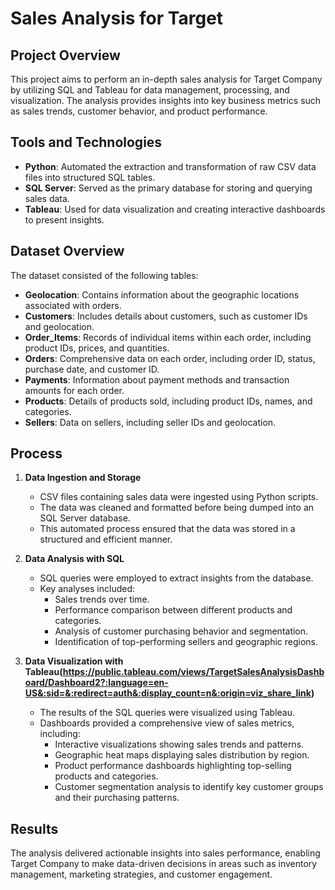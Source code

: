 # Sales Analysis for Target 

## Project Overview
This project aims to perform an in-depth sales analysis for Target Company by utilizing SQL and Tableau for data management, processing, and visualization. The analysis provides insights into key business metrics such as sales trends, customer behavior, and product performance.

## Tools and Technologies
- **Python**: Automated the extraction and transformation of raw CSV data files into structured SQL tables.
- **SQL Server**: Served as the primary database for storing and querying sales data.
- **Tableau**: Used for data visualization and creating interactive dashboards to present insights.

## Dataset Overview
The dataset consisted of the following tables:
- **Geolocation**: Contains information about the geographic locations associated with orders.
- **Customers**: Includes details about customers, such as customer IDs and geolocation.
- **Order_Items**: Records of individual items within each order, including product IDs, prices, and quantities.
- **Orders**: Comprehensive data on each order, including order ID, status, purchase date, and customer ID.
- **Payments**: Information about payment methods and transaction amounts for each order.
- **Products**: Details of products sold, including product IDs, names, and categories.
- **Sellers**: Data on sellers, including seller IDs and geolocation.

## Process
1. **Data Ingestion and Storage**  
   - CSV files containing sales data were ingested using Python scripts.
   - The data was cleaned and formatted before being dumped into an SQL Server database.
   - This automated process ensured that the data was stored in a structured and efficient manner.

2. **Data Analysis with SQL**  
   - SQL queries were employed to extract insights from the database.
   - Key analyses included:
     - Sales trends over time.
     - Performance comparison between different products and categories.
     - Analysis of customer purchasing behavior and segmentation.
     - Identification of top-performing sellers and geographic regions.

3. **Data Visualization with Tableau(https://public.tableau.com/views/TargetSalesAnalysisDashboard/Dashboard2?:language=en-US&:sid=&:redirect=auth&:display_count=n&:origin=viz_share_link)**  
   - The results of the SQL queries were visualized using Tableau.
   - Dashboards provided a comprehensive view of sales metrics, including:
     - Interactive visualizations showing sales trends and patterns.
     - Geographic heat maps displaying sales distribution by region.
     - Product performance dashboards highlighting top-selling products and categories.
     - Customer segmentation analysis to identify key customer groups and their purchasing patterns.

## Results
The analysis delivered actionable insights into sales performance, enabling Target Company to make data-driven decisions in areas such as inventory management, marketing strategies, and customer engagement.
